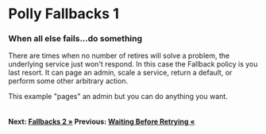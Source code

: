 # Polly Fallbacks 1

### When all else fails...do something
There are times when no number of retires will solve a problem, the underlying service just won't respond. In this case the Fallback policy is you last resort. It can page an admin, scale a service, return a default, or perform some other arbitrary action.

This example "pages" an admin but you can do anything you want.

``` cs --region fallingBack --source-file .\src\Program.cs --project .\src\PollyDemo.csproj 
```

#### Next: [Fallbacks 2 &raquo;](../fallingBackAndReturningADefault.md) Previous: [Waiting Before Retrying &laquo;](../waitAndRetry.md)